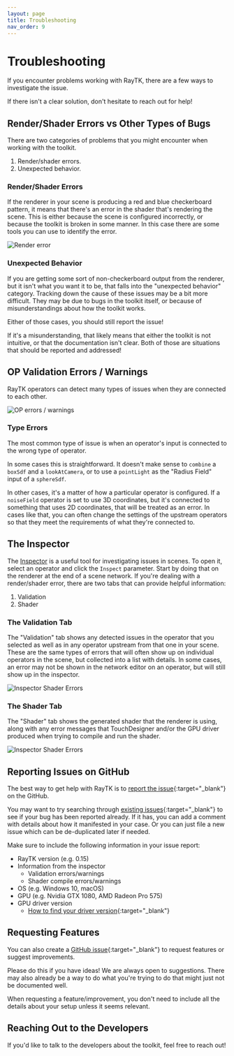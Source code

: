 ```yaml
---
layout: page
title: Troubleshooting
nav_order: 9
---
```


# Troubleshooting

If you encounter problems working with RayTK, there are a few ways to investigate the issue.

If there isn't a clear solution, don't hesitate to reach out for help!

## Render/Shader Errors vs Other Types of Bugs

There are two categories of problems that you might encounter when working with the toolkit.

1. Render/shader errors.
2. Unexpected behavior.

### Render/Shader Errors

If the renderer in your scene is producing a red and blue checkerboard pattern, it means that there's an error in the shader that's rendering the scene. This is either because the scene is configured incorrectly, or because the toolkit is broken in some manner. In this case there are some tools you can use to identify the error.

![Render error](/raytk/assets/images/guide/troubleshooting-render-error.png)

### Unexpected Behavior

If you are getting some sort of non-checkerboard output from the renderer, but it isn't what you want it to be, that falls into the "unexpected behavior" category. Tracking down the cause of these issues may be a bit more difficult. They may be due to bugs in the toolkit itself, or because of misunderstandings about how the toolkit works.

Either of those cases, you should still report the issue!

If it's a misunderstanding, that likely means that either the toolkit is not intuitive, or that the documentation isn't clear. Both of those are situations that should be reported and addressed!

## OP Validation Errors / Warnings

RayTK operators can detect many types of issues when they are connected to each other.

![OP errors / warnings](/raytk/assets/images/guide/troubleshooting-op-errors.png)

### Type Errors

The most common type of issue is when an operator's input is connected to the wrong type of operator.

In some cases this is straightforward. It doesn't make sense to `combine` a `boxSdf` and a `lookAtCamera`, or to use a `pointLight` as the "Radius Field" input of a `sphereSdf`.

In other cases, it's a matter of how a particular operator is configured. If a `noiseField` operator is set to use 3D coordinates, but it's connected to something that uses 2D coordinates, that will be treated as an error. In cases like that, you can often change the settings of the upstream operators so that they meet the requirements of what they're connected to. 

## The Inspector

The [Inspector](/raytk/guide/inspector) is a useful tool for investigating issues in scenes. To open it, select an operator and click the `Inspect` parameter. Start by doing that on the renderer at the end of a scene network. If you're dealing with a render/shader error, there are two tabs that can provide helpful information:

1. Validation
2. Shader

### The Validation Tab

The "Validation" tab shows any detected issues in the operator that you selected as well as in any operator upstream from that one in your scene. These are the same types of errors that will often show up on individual operators in the scene, but collected into a list with details. In some cases, an error may not be shown in the network editor on an operator, but will still show up in the inspector.

![Inspector Shader Errors](/raytk/assets/images/guide/troubleshooting-inspector-validation.png)

### The Shader Tab

The "Shader" tab shows the generated shader that the renderer is using, along with any error messages that TouchDesigner and/or the GPU driver produced when trying to compile and run the shader.

![Inspector Shader Errors](/raytk/assets/images/guide/troubleshooting-inspector-errors.png)

## Reporting Issues on GitHub

The best way to get help with RayTK is to [report the issue](https://github.com/t3kt/raytk/issues/new){:target="_blank"} on the GitHub.

You may want to try searching through [existing issues](https://github.com/t3kt/raytk/issues/){:target="_blank"} to see if your bug has been reported already. If it has, you can add a comment with details about how it manifested in your case. Or you can just file a new issue which can be de-duplicated later if needed.

Make sure to include the following information in your issue report:

* RayTK version (e.g. 0.15)
* Information from the inspector
  * Validation errors/warnings
  * Shader compile errors/warnings
* OS (e.g. Windows 10, macOS)
* GPU (e.g. Nvidia GTX 1080, AMD Radeon Pro 575)
* GPU driver version
  * [How to find your driver version](https://support.viewsonic.com/en/support/solutions/articles/33000221571-how-to-check-graphics-card-drivers-in-windows-){:target="_blank"}

## Requesting Features

You can also create a [GitHub issue](https://github.com/t3kt/raytk/issues/new){:target="_blank"} to request features or suggest improvements.

Please do this if you have ideas! We are always open to suggestions. There may also already be a way to do what you're trying to do that might just not be documented well.

When requesting a feature/improvement, you don't need to include all the details about your setup unless it seems relevant.

## Reaching Out to the Developers

If you'd like to talk to the developers about the toolkit, feel free to reach out!
